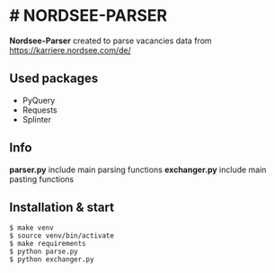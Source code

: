 
# # NORDSEE-PARSER  
  
**Nordsee-Parser** created to parse vacancies data from https://karriere.nordsee.com/de/  
  
  
## Used packages  
- PyQuery  
- Requests  
- Splinter
  
## Info  
**parser.py** include main parsing functions
**exchanger.py** include main pasting functions
  
## Installation & start  
  
    $ make venv   
    $ source venv/bin/activate  
    $ make requirements  
    $ python parse.py 
    $ python exchanger.py 